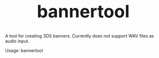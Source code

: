 <b><center><h1>bannertool</h></center></b>
==========

A tool for creating 3DS banners. Currently does not support WAV files as audio input.

Usage: bannertool <banner png> <audio bcwav> <output file>
